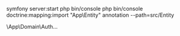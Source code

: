 symfony server:start
php bin/console
php bin/console doctrine:mapping:import "App\Entity" annotation --path=src/Entity

\App\Domain\Auth\...